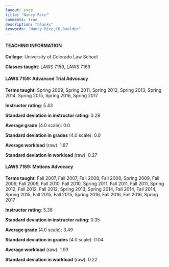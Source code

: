 ```yaml
---
layout: page
title: "Nancy Rice" 
comments: true
description: "blanks"
keywords: "Nancy Rice,CU,Boulder"
---
```

<head>
<script src="https://ajax.googleapis.com/ajax/libs/jquery/2.1.3/jquery.min.js"></script>
<script src="https://dl.dropboxusercontent.com/s/pc42nxpaw1ea4o9/highcharts.js?dl=0"></script>
<!-- <script src="../assets/js/highcharts.js"></script> -->
<style type="text/css">@font-face {
	font-family: "Bebas Neue";
	src: url(https://www.filehosting.org/file/details/544349/BebasNeue Regular.otf) format("opentype");
	}
	h1.Bebas { 
		font-family: "Bebas Neue", Verdana, Tahoma;
	}
</style>
</head>
	   
#### TEACHING INFORMATION

**College**: University of Colorado Law School

**Classes taught**: LAWS 7159, LAWS 7169

#### LAWS 7159: Advanced Trial Advocacy

**Terms taught**: Spring 2009, Spring 2011, Spring 2012, Spring 2013, Spring 2014, Spring 2015, Spring 2016, Spring 2017

**Instructor rating**: 5.43

**Standard deviation in instructor rating**: 0.29

**Average grade** (4.0 scale): 0.0

**Standard deviation in grades** (4.0 scale): 0.0

**Average workload** (raw): 1.87

**Standard deviation in workload** (raw): 0.27

#### LAWS 7169: Motions Advocacy

**Terms taught**: Fall 2007, Fall 2007, Fall 2008, Fall 2008, Spring 2009, Fall 2009, Fall 2009, Fall 2010, Fall 2010, Spring 2011, Fall 2011, Fall 2011, Spring 2012, Fall 2012, Fall 2012, Spring 2013, Spring 2014, Fall 2014, Fall 2014, Spring 2015, Fall 2015, Fall 2015, Spring 2016, Fall 2016, Fall 2016, Spring 2017

**Instructor rating**: 5.36

**Standard deviation in instructor rating**: 0.35

**Average grade** (4.0 scale): 3.49

**Standard deviation in grades** (4.0 scale): 0.04

**Average workload** (raw): 1.93

**Standard deviation in workload** (raw): 0.22

